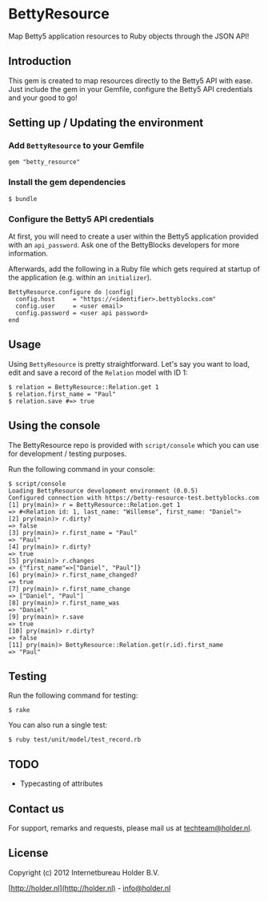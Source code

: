 # BettyResource

Map Betty5 application resources to Ruby objects through the JSON API!

## Introduction

This gem is created to map resources directly to the Betty5 API with ease. Just include the gem in your Gemfile, configure the Betty5 API credentials and your good to go!

## Setting up / Updating the environment

### Add `BettyResource` to your Gemfile

    gem "betty_resource"

### Install the gem dependencies

    $ bundle

### Configure the Betty5 API credentials

At first, you will need to create a user within the Betty5 application provided with an `api_password`. Ask one of the BettyBlocks developers for more information.

Afterwards, add the following in a Ruby file which gets required at startup of the application (e.g. within an `initializer`).

    BettyResource.configure do |config|
      config.host     = "https://<identifier>.bettyblocks.com"
      config.user     = <user email>
      config.password = <user api password>
    end

## Usage

Using `BettyResource` is pretty straightforward. Let's say you want to load, edit and save a record of the `Relation` model with ID 1:

    $ relation = BettyResource::Relation.get 1
    $ relation.first_name = "Paul"
    $ relation.save #=> true

## Using the console

The BettyResource repo is provided with `script/console` which you can use for development / testing purposes.

Run the following command in your console:

    $ script/console
    Loading BettyResource development environment (0.0.5)
    Configured connection with https://betty-resource-test.bettyblocks.com
    [1] pry(main)> r = BettyResource::Relation.get 1
    => #<Relation id: 1, last_name: "Willemse", first_name: "Daniel">
    [2] pry(main)> r.dirty?
    => false
    [3] pry(main)> r.first_name = "Paul"
    => "Paul"
    [4] pry(main)> r.dirty?
    => true
    [5] pry(main)> r.changes
    => {"first_name"=>["Daniel", "Paul"]}
    [6] pry(main)> r.first_name_changed?
    => true
    [7] pry(main)> r.first_name_change
    => ["Daniel", "Paul"]
    [8] pry(main)> r.first_name_was
    => "Daniel"
    [9] pry(main)> r.save
    => true
    [10] pry(main)> r.dirty?
    => false
    [11] pry(main)> BettyResource::Relation.get(r.id).first_name
    => "Paul"

## Testing

Run the following command for testing:

    $ rake

You can also run a single test:

    $ ruby test/unit/model/test_record.rb

## TODO

* Typecasting of attributes

## Contact us

For support, remarks and requests, please mail us at [techteam@holder.nl](mailto:techteam@holder.nl).

## License

Copyright (c) 2012 Internetbureau Holder B.V.

[http://holder.nl](http://holder.nl) - [info@holder.nl](mailto:info@holder.nl)